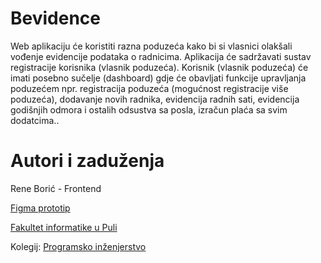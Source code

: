 # Bevidence

Web aplikaciju će koristiti razna poduzeća kako bi si vlasnici olakšali vođenje evidencije podataka o radnicima. Aplikacija će sadržavati sustav registracije korisnika (vlasnik poduzeća). Korisnik (vlasnik poduzeća) će imati posebno sučelje (dashboard) gdje će obavljati funkcije upravljanja poduzećem npr. registracija poduzeća (mogućnost registracije više poduzeća), dodavanje novih radnika, evidencija radnih sati, evidencija godišnjih odmora i ostalih odsustva sa posla, izračun plaća sa svim dodatcima..

# Autori i zaduženja

Rene Borić - Frontend

[Figma prototip](https://www.figma.com/proto/k134wHs0g9SsTeKPH2gB38/PI-PROJEKT?node-id=56%3A399&scaling=min-zoom&page-id=0%3A1&starting-point-node-id=56%3A399)

[Fakultet informatike u Puli](https://fipu.unipu.hr/)

Kolegij: [Programsko inženjerstvo](https://www.notion.so/fiputreca/Programsko-in-enjerstvo-e353945331df468e8382cdad1e91c4b8i)